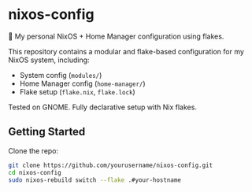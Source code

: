 # nixos-config

🧊 My personal NixOS + Home Manager configuration using flakes.

This repository contains a modular and flake-based configuration for my NixOS system, including:

- System config (`modules/`)
- Home Manager config (`home-manager/`)
- Flake setup (`flake.nix`, `flake.lock`)

Tested on GNOME. Fully declarative setup with Nix flakes.

## Getting Started

Clone the repo:

```bash
git clone https://github.com/yourusername/nixos-config.git
cd nixos-config
sudo nixos-rebuild switch --flake .#your-hostname
```
